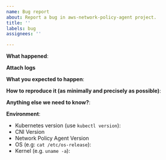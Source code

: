 ```yaml
---
name: Bug report
about: Report a bug in aws-network-policy-agent project.
title: ''
labels: bug
assignees: ''

---
```


<!--
For urgent operational issues, please contact AWS Support directly at https://aws.amazon.com/premiumsupport/

If you think you have found a potential security issue, please do not post it as an issue. Instead, follow the instructions at https://aws.amazon.com/security/vulnerability-reporting/ or email AWS Security directly at aws-security@amazon.com

-->

**What happened**:
<!--
Include log lines if possible
-->

**Attach logs**
<!--
Please collect the logs by running [CNI Log Collection tool] `sudo bash /opt/cni/bin/aws-cni-support.sh` and email the log archive to k8s-awscni-triage@amazon.com
-->

**What you expected to happen**:

**How to reproduce it (as minimally and precisely as possible)**:

**Anything else we need to know?**:

**Environment**:
- Kubernetes version (use `kubectl version`):
- CNI Version
- Network Policy Agent Version
- OS (e.g: `cat /etc/os-release`):
- Kernel (e.g. `uname -a`):
